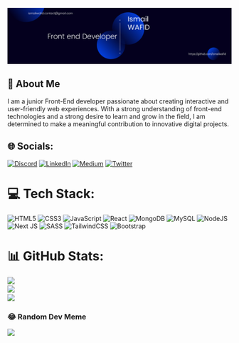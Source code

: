 ![Logo](https://github.com/ismailwafid/ismailwafid_image/blob/main/Black%20Technology%20LinkedIn%20Banner.png?raw=true)
## 🚀 About Me
I am a junior Front-End developer passionate about creating interactive and user-friendly web experiences. With a strong understanding of front-end technologies and a strong desire to learn and grow in the field, I am determined to make a meaningful contribution to innovative digital projects.

## 🌐 Socials:
[![Discord](https://img.shields.io/badge/Discord-%237289DA.svg?logo=discord&logoColor=white)](https://discord.gg/ismailwafid) [![LinkedIn](https://img.shields.io/badge/LinkedIn-%230077B5.svg?logo=linkedin&logoColor=white)](https://linkedin.com/in/ismail-wafid) [![Medium](https://img.shields.io/badge/Medium-12100E?logo=medium&logoColor=white)](https://medium.com/@ismailwafid.contact) [![Twitter](https://img.shields.io/badge/Twitter-%231DA1F2.svg?logo=Twitter&logoColor=white)](https://twitter.com/wafidismail) 

# 💻 Tech Stack:
![HTML5](https://img.shields.io/badge/html5-%23E34F26.svg?style=for-the-badge&logo=html5&logoColor=white) ![CSS3](https://img.shields.io/badge/css3-%231572B6.svg?style=for-the-badge&logo=css3&logoColor=white) ![JavaScript](https://img.shields.io/badge/javascript-%23323330.svg?style=for-the-badge&logo=javascript&logoColor=%23F7DF1E) ![React](https://img.shields.io/badge/react-%2320232a.svg?style=for-the-badge&logo=react&logoColor=%2361DAFB) ![MongoDB](https://img.shields.io/badge/MongoDB-%234ea94b.svg?style=for-the-badge&logo=mongodb&logoColor=white) ![MySQL](https://img.shields.io/badge/mysql-%2300f.svg?style=for-the-badge&logo=mysql&logoColor=white) ![NodeJS](https://img.shields.io/badge/node.js-6DA55F?style=for-the-badge&logo=node.js&logoColor=white) ![Next JS](https://img.shields.io/badge/Next-black?style=for-the-badge&logo=next.js&logoColor=white) ![SASS](https://img.shields.io/badge/SASS-hotpink.svg?style=for-the-badge&logo=SASS&logoColor=white) ![TailwindCSS](https://img.shields.io/badge/tailwindcss-%2338B2AC.svg?style=for-the-badge&logo=tailwind-css&logoColor=white) ![Bootstrap](https://img.shields.io/badge/bootstrap-%23563D7C.svg?style=for-the-badge&logo=bootstrap&logoColor=white)
# 📊 GitHub Stats:
![](https://github-readme-stats.vercel.app/api?username=ismailwafid&theme=dark&hide_border=false&include_all_commits=false&count_private=false)<br/>
![](https://github-readme-streak-stats.herokuapp.com/?user=ismailwafid&theme=dark&hide_border=false)<br/>
![](https://github-readme-stats.vercel.app/api/top-langs/?username=ismailwafid&theme=dark&hide_border=false&include_all_commits=false&count_private=false&layout=compact)

### 😂 Random Dev Meme
<img src='https://randommeme-five.vercel.app/' style="height: 400px;"/>

<!-- Proudly created with GPRM ( https://gprm.itsvg.in ) -->
